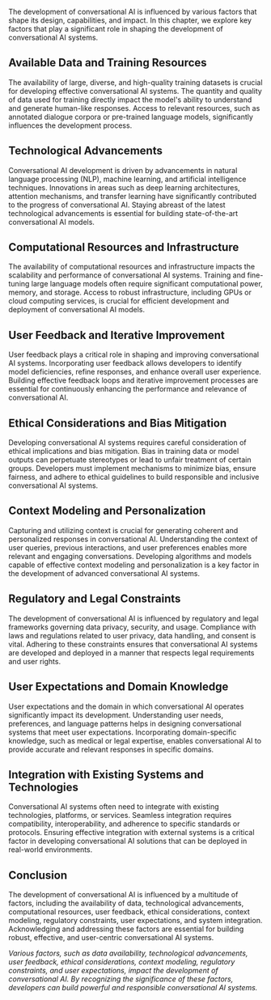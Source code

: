 
The development of conversational AI is influenced by various factors that shape its design, capabilities, and impact. In this chapter, we explore key factors that play a significant role in shaping the development of conversational AI systems.

Available Data and Training Resources
-------------------------------------

The availability of large, diverse, and high-quality training datasets is crucial for developing effective conversational AI systems. The quantity and quality of data used for training directly impact the model's ability to understand and generate human-like responses. Access to relevant resources, such as annotated dialogue corpora or pre-trained language models, significantly influences the development process.

Technological Advancements
--------------------------

Conversational AI development is driven by advancements in natural language processing (NLP), machine learning, and artificial intelligence techniques. Innovations in areas such as deep learning architectures, attention mechanisms, and transfer learning have significantly contributed to the progress of conversational AI. Staying abreast of the latest technological advancements is essential for building state-of-the-art conversational AI models.

Computational Resources and Infrastructure
------------------------------------------

The availability of computational resources and infrastructure impacts the scalability and performance of conversational AI systems. Training and fine-tuning large language models often require significant computational power, memory, and storage. Access to robust infrastructure, including GPUs or cloud computing services, is crucial for efficient development and deployment of conversational AI models.

User Feedback and Iterative Improvement
---------------------------------------

User feedback plays a critical role in shaping and improving conversational AI systems. Incorporating user feedback allows developers to identify model deficiencies, refine responses, and enhance overall user experience. Building effective feedback loops and iterative improvement processes are essential for continuously enhancing the performance and relevance of conversational AI.

Ethical Considerations and Bias Mitigation
------------------------------------------

Developing conversational AI systems requires careful consideration of ethical implications and bias mitigation. Bias in training data or model outputs can perpetuate stereotypes or lead to unfair treatment of certain groups. Developers must implement mechanisms to minimize bias, ensure fairness, and adhere to ethical guidelines to build responsible and inclusive conversational AI systems.

Context Modeling and Personalization
------------------------------------

Capturing and utilizing context is crucial for generating coherent and personalized responses in conversational AI. Understanding the context of user queries, previous interactions, and user preferences enables more relevant and engaging conversations. Developing algorithms and models capable of effective context modeling and personalization is a key factor in the development of advanced conversational AI systems.

Regulatory and Legal Constraints
--------------------------------

The development of conversational AI is influenced by regulatory and legal frameworks governing data privacy, security, and usage. Compliance with laws and regulations related to user privacy, data handling, and consent is vital. Adhering to these constraints ensures that conversational AI systems are developed and deployed in a manner that respects legal requirements and user rights.

User Expectations and Domain Knowledge
--------------------------------------

User expectations and the domain in which conversational AI operates significantly impact its development. Understanding user needs, preferences, and language patterns helps in designing conversational systems that meet user expectations. Incorporating domain-specific knowledge, such as medical or legal expertise, enables conversational AI to provide accurate and relevant responses in specific domains.

Integration with Existing Systems and Technologies
--------------------------------------------------

Conversational AI systems often need to integrate with existing technologies, platforms, or services. Seamless integration requires compatibility, interoperability, and adherence to specific standards or protocols. Ensuring effective integration with external systems is a critical factor in developing conversational AI solutions that can be deployed in real-world environments.

Conclusion
----------

The development of conversational AI is influenced by a multitude of factors, including the availability of data, technological advancements, computational resources, user feedback, ethical considerations, context modeling, regulatory constraints, user expectations, and system integration. Acknowledging and addressing these factors are essential for building robust, effective, and user-centric conversational AI systems.

*Various factors, such as data availability, technological advancements, user feedback, ethical considerations, context modeling, regulatory constraints, and user expectations, impact the development of conversational AI. By recognizing the significance of these factors, developers can build powerful and responsible conversational AI systems.*
